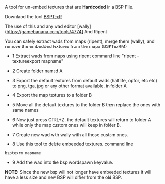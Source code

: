 A tool for un-embed textures that are **Hardcoded** in a BSP File.

Downlaod the tool [BSPTexR](https://github.com/Litude/BSPTexRM)

The use of this and any wad editor [wally](https://gamebanana.com/tools/4774] And Ripent

You can safely extract wads from maps (ripent), merge them (wally), and remove the embedded textures from the maps (BSPTexRM)


- 1 Extract wads from maps using ripent command line "ripent -textureexport mapname"

- 2 Create folder named A

- 3 Export the default textures from default wads (halflife, opfor, etc etc) to png, tga, jpg or any other format available. in folder A

- 4 Export the map textures to a folder B

- 5 Move all the default textures to the folder B then replace the ones with same names

- 6 Now just press CTRL+Z. the default textures will return to folder A while only the map custom ones will keep in folder B.

- 7 Create new wad with wally with all those custom ones.

- 8 Use this tool to delete embeeded textures. 
command line
```
bsptexrm mapname
```

- 9 Add the wad into the bsp wordspawn keyvalue.

**NOTE:**
Since the new bsp will not longer have embeeded textures it will have a less size and new BSP will difier from the old BSP.